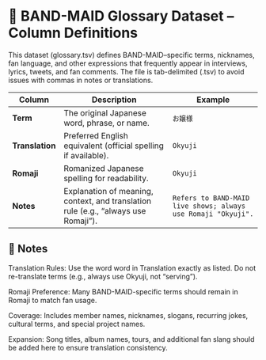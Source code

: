 # 📖 BAND-MAID Glossary Dataset – Column Definitions #

This dataset (glossary.tsv) defines BAND-MAID–specific terms, nicknames, fan language, and other expressions that frequently appear in interviews, lyrics, tweets, and fan comments.
The file is tab-delimited (.tsv) to avoid issues with commas in notes or translations.

| Column          | Description                                                                        | Example                                                       |
| --------------- | ---------------------------------------------------------------------------------- | ------------------------------------------------------------- |
| **Term**        | The original Japanese word, phrase, or name.                                       | `お嬢様`                                                         |
| **Translation** | Preferred English equivalent (official spelling if available).                     | `Okyuji`                                                      |
| **Romaji**      | Romanized Japanese spelling for readability.                                       | `Okyuji`                                                      |
| **Notes**       | Explanation of meaning, context, and translation rule (e.g., “always use Romaji”). | `Refers to BAND-MAID live shows; always use Romaji "Okyuji".` |

## 📝 Notes ##

Translation Rules: Use the word word in Translation exactly as listed. Do not re-translate terms (e.g., always use Okyuji, not “serving”).

Romaji Preference: Many BAND-MAID-specific terms should remain in Romaji to match fan usage.

Coverage: Includes member names, nicknames, slogans, recurring jokes, cultural terms, and special project names.

Expansion: Song titles, album names, tours, and additional fan slang should be added here to ensure translation consistency.
